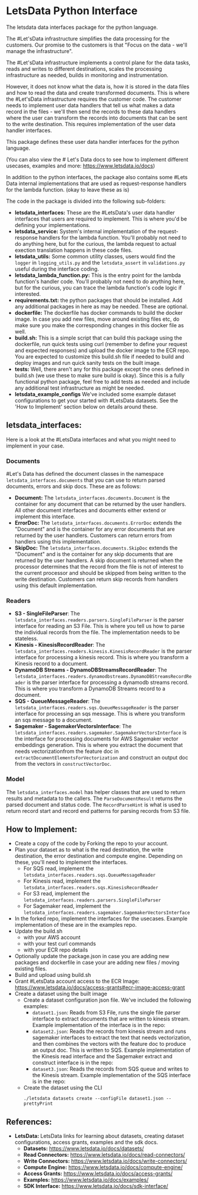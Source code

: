 # LetsData Python Interface
The letsdata data interfaces package for the python language.

The #Let'sData infrastructure simplifies the data processing for the customers. Our promise to the customers is that "Focus on the data - we'll manage the infrastructure".

The #Let'sData infrastructure implements a control plane for the data tasks, reads and writes to different destinations, scales the processing infrastructure as needed, builds in monitoring and instrumentation. 

However, it does not know what the data is, how it is stored in the data files and how to read the data and create transformed documents. This is where the #Let'sData infrastructure requires the customer code.
The customer needs to implement user data handlers that tell us what makes a data record in the files - we'll then send the records to these data handlers where the user can transform the records into documents that can be sent to the write destination. This requires implementation of the user data handler interfaces. 

This package defines these user data handler interfaces for the python language. 

(You can also view the # Let's Data docs to see how to implement different usecases, examples and more: https://www.letsdata.io/docs)

In addition to the python interfaces, the package also contains some #Lets Data internal implementations that are used as request-response handlers for the lambda function. (okay to leave these as is)

The code in the package is divided into the following sub-folders:
* **letsdata_interfaces:** These are the #LetsData's user data handler interfaces that users are required to implement. This is where you'd be defining your implementations. 
* **letsdata_service:** System's internal implementation of the request-response handlers for the lambda function. You'll probably not need to do anything here, but for the curious, the lambda request to actual exection translation happens in these code files. 
* **letsdata_utils:** Some common utility classes, users would find the `logger` in `logging_utils.py` and the `letsdata_assert` in `validations.py` useful during the interface coding.
* **letsdata_lambda_function.py:** This is the entry point for the lambda function's handler code.  You'll probably not need to do anything here, but for the curious, you can trace the lambda function's code logic if interested.
* **requirements.txt:** the python packages that should be installed. Add any additional packages in here as may be needed. These are optional. 
* **dockerfile:** The dockerfile has docker commands to build the docker image. In case you add new files, move around existing files etc, do make sure you make the corresponding changes in this docker file as well. 
* **build.sh:** This is a simple script that can build this package using the dockerfile, run quick tests using curl (remember to define your request and expected responses) and upload the docker image to the ECR repo. You are expected to customize this build.sh file if needed to build and deploy images and run quick sanity tests on the built image. 
* **tests:** Well, there aren't any for this package except the ones defined in build.sh (we use these to make sure build is okay). Since this is a fully functional python package, feel free to add tests as needed and include any additional test infrastructure as might be needed. 
* **letsdata_example_configs** We've included some example dataset configurations to get your started with #LetsData datasets. See the 'How to Implement' section below on details around these. 

## letsdata_interfaces:
Here is a look at the #LetsData interfaces and what you might need to implement in your case.

### Documents
#Let's Data has defined the document classes in the namespace `letsdata_interfaces.documents` that you can use to return parsed documents, errors and skip docs. These are as follows:
* **Document:** The `letsdata_interfaces.documents.Document` is the container for any document that can be returned by the user handlers. All other document interfaces and documents either extend or implement this interface.
* **ErrorDoc:** The `letsdata_interfaces.documents.ErrorDoc` extends the "Document" and is the container for any error documents that are returned by the user handlers. Customers can return errors from handlers using this implementation.
* **SkipDoc:** The `letsdata_interfaces.documents.SkipDoc` extends the "Document" and is the container for any skip documents that are returned by the user handlers. A skip document is returned when the processor determines that the record from the file is not of interest to the current processor and should be skipped from being written to the write destination. Customers can return skip records from handlers using this default implementation.

### Readers
* **S3 - SingleFileParser**: The `letsdata_interfaces.readers.parsers.SingleFileParser` is the parser interface for reading an S3 File. This is where you tell us how to parse the individual records from the file. The implementation needs to be stateless.
* **Kinesis - KinesisRecordReader**: The `letsdata_interfaces.readers.kinesis.KinesisRecordReader` is the parser interface for processing a kinesis record. This is where you transform a Kinesis record to a document.
* **DynamoDB Streams - DynamoDBStreamsRecordReader**: The `letsdata_interfaces.readers.dynamodbstreams.DynamoDBStreamsRecordReader` is the parser interface for processing a dynamodb streams record. This is where you transform a DynamoDB Streams record to a document.
* **SQS - QueueMessageReader**: The `letsdata_interfaces.readers.sqs.QueueMessageReader` is the parser interface for processing an sqs message. This is where you transform an sqs message to a document.
* **Sagemaker - SagemakerVectorsInterface**: The `letsdata_interfaces.readers.sagemaker.SagemakerVectorsInterface` is the interface for processing documents for AWS Sagemaker vector embeddings generation. This is where you extract the document that needs vectorizationfrom the feature doc in `extractDocumentElementsForVectorization` and construct an output doc from the vectors in `constructVectorDoc`.

### Model
The `letsdata_interfaces.model` has helper classes that are used to return results and metadata to the callers. The `ParseDocumentResult` returns the parsed document and status code. The `RecordParseHint` is what is used to return record start and record end patterns for parsing records from S3 file. 

## How to Implement:
* Create a copy of the code by Forking the repo to your account. 
* Plan your dataset as to what is the read destination, the write destination, the error destination and compute engine. Depending on these, you'll need to implement the interfaces. 
    * For SQS read, implement the `letsdata_interfaces.readers.sqs.QueueMessageReader`
    * For Kinesis read, implement the `letsdata_interfaces.readers.sqs.KinesisRecordReader`
    * For S3 read, implement the `letsdata_interfaces.readers.parsers.SingleFileParser`
    * For Sagemaker read, implement the `letsdata_interfaces.readers.sagemaker.SagemakerVectorsInterface`
* In the forked repo, implement the interfaces for the usecases. Example implementation of these are in the examples repo.
* Update the build.sh 
    * with your AWS account 
    * with your test curl commands
    * with your ECR repo details
* Optionally update the package.json in case you are adding new packages and dockerfile in case your are adding new files / moving existing files. 
* Build and upload using build.sh
* Grant #LetsData account access to the ECR Image: https://www.letsdata.io/docs/access-grants#ecr-image-access-grant 
* Create a dataset using the built image
    * Create a dataset configuration json file. We've included the following examples:
        * `dataset1.json`: Reads from S3 File, runs the single file parser interface to extract documents that are written to kinesis stream. Example implementation of the interface is in the repo:   
        * `dataset2.json`: Reads the records from kinesis stream and runs sagemaker interfaces to extract the text that needs vectorization, and then combines the vectors with the feature doc to produce an output doc. This is written to SQS. Example implementation of the Kinesis read interface and the Sagemaker extract and construct interface is in the repo:    
        * `dataset3.json`: Reads the records from SQS queue and writes to the Kinesis stream. Example implementation of the SQS interface is in the repo:
    * Create the dataset using the CLI
        ```
        ./letsdata datasets create --configFile dataset1.json --prettyPrint
        ```

## References:
* **LetsData:** LetsData links for learning about datasets, creating dataset configurations, access grants, examples and the sdk docs.
    * **Datasets:** https://www.letsdata.io/docs/datasets/
    * **Read Connectors:** https://www.letsdata.io/docs/read-connectors/
    * **Write Connectors:** https://www.letsdata.io/docs/write-connectors/
    * **Compute Engine:** https://www.letsdata.io/docs/compute-engine/
    * **Access Grants:** https://www.letsdata.io/docs/access-grants/
    * **Examples:** https://www.letsdata.io/docs/examples/
    * **SDK Interface:** https://www.letsdata.io/docs/sdk-interface/
    


